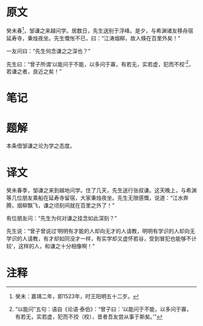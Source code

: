 # 原文
癸未春[^1]，邹谦之来越问学。居数日，先生送别于浮峰。是夕，与希渊诸友移舟宿延寿寺，秉烛夜坐。先生慨怅不已，曰：“江涛烟柳，故人倏在百里外矣！”

一友问曰：“先生何念谦之之深也？”

先生曰：“曾子所谓‘以能问于不能，以多问于寡，有若无，实若虚，犯而不校’[^2]，若谦之者，良近之矣！”
# 笔记

# 题解
本条借邹谦之论为学之态度。
# 译文
癸未春季，邹谦之来到越地问学。住了几天，先生送行张叔谦。这天晚上，与希渊等几位朋友乘船在延寿寺留宿，大家秉烛夜坐。先生无限感慨，说道：“江水奔腾，烟柳飘飞，谦之顷刻间就在百里之外了！”

有位朋友问：“先生为何对谦之挂念如此深刻？”

先生说：“曾子曾说过‘明明有才能的人却向无才的人请教，明明有学识的人却向无学识的人请教，有才却如同没才一样，有实学却又虚怀若谷，受到冒犯也能够不计较’，这样的人，和谦之十分相像啊！”
# 注释

[^1]: 癸未：嘉靖二年，即1523年，时王阳明五十二岁。
[^2]: “以能问”五句：语自《论语·泰伯》：“曾子曰：‘以能问于不能，以多问于寡，有若无，实若虚，犯而不挍（校），昔者吾友尝从事于斯矣。’”
